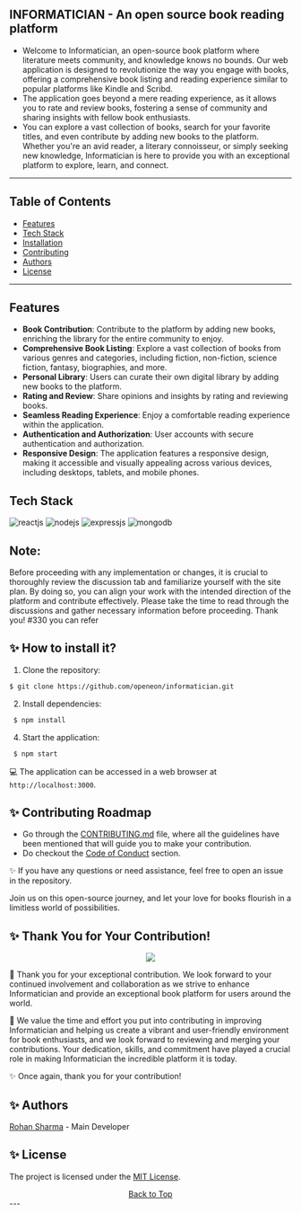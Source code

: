 ## INFORMATICIAN - An open source book reading platform

- Welcome to Informatician, an open-source book platform where literature meets community, and knowledge knows no bounds. Our web application is designed to revolutionize the way you engage with books, offering a comprehensive book listing and reading experience similar to popular platforms like Kindle and Scribd. 
- The application goes beyond a mere reading experience, as it allows you to rate and review books, fostering a sense of community and sharing insights with fellow book enthusiasts. 
- You can explore a vast collection of books, search for your favorite titles, and even contribute by adding new books to the platform. Whether you're an avid reader, a literary connoisseur, or simply seeking new knowledge, Informatician is here to provide you with an exceptional platform to explore, learn, and connect.

---

## Table of Contents

- [Features](#features)
- [Tech Stack](#tech-stack)
- [Installation](#installation)
- [Contributing](#contributing)
- [Authors](#authors)
- [License](#license)

---

## Features

- **Book Contribution**: Contribute to the platform by adding new books, enriching the library for the entire community to enjoy.
- **Comprehensive Book Listing**: Explore a vast collection of books from various genres and categories, including fiction, non-fiction, science fiction, fantasy, biographies, and more.
- **Personal Library**: Users can curate their own digital library by adding new books to the platform.
- **Rating and Review**: Share opinions and insights by rating and reviewing books.
- **Seamless Reading Experience**: Enjoy a comfortable reading experience within the application.
- **Authentication and Authorization**: User accounts with secure authentication and authorization.
- **Responsive Design**: The application features a responsive design, making it accessible and visually appealing across various devices, including desktops, tablets, and mobile phones.

## Tech Stack

![reactjs](https://img.shields.io/badge/React-20232A?style=for-the-badge&logo=react&logoColor=61DAFB)
![nodejs](https://img.shields.io/badge/Node.js-43853D?style=for-the-badge&logo=node.js&logoColor=white)
![expressjs](https://img.shields.io/badge/Express.js-000000?style=for-the-badge&logo=express&logoColor=white)
![mongodb](https://img.shields.io/badge/MongoDB-4EA94B?style=for-the-badge&logo=mongodb&logoColor=white)

## Note:
 Before proceeding with any implementation or changes, it is crucial to thoroughly review the discussion tab and familiarize yourself with the site plan. By doing so, you can align your work with the intended direction of the platform and contribute effectively. Please take the time to read through the discussions and gather necessary information before proceeding. Thank you! 
#330 you can refer

## ✨ How to install it? 

1. Clone the repository:
 ```sh
 $ git clone https://github.com/openeon/informatician.git
 ```

2. Install dependencies:
```sh
 $ npm install
```

4. Start the application:
```sh
 $ npm start
```

 💻 The application can be accessed in a web browser at `http://localhost:3000`.


## ✨ Contributing Roadmap

 - Go through the [CONTRIBUTING.md](https://github.com/poorvika11/informatician/blob/main/CONTRIBUTING.md) file, where all the guidelines have been mentioned that will guide you to make your contribution.
 - Do checkout the [Code of Conduct](https://github.com/poorvika11/informatician/blob/main/STYLE_GUIDE.md) section.

 ✨ If you have any questions or need assistance, feel free to open an issue in the repository.

Join us on this open-source journey, and let your love for books flourish in a limitless world of possibilities.


## ✨ Thank You for Your Contribution!
<p align=center>
<a href="https://github.com/rohansx/informatician/graphs/contributors">
  <img src="https://contrib.rocks/image?repo=rohansx/informatician" />
</a></p>

🙏  Thank you for your exceptional contribution. We look forward to your continued involvement and collaboration as we strive to enhance Informatician and provide an exceptional book platform for users around the world.

🌟 We value the time and effort you put into contributing in improving Informatician and helping us create a vibrant and user-friendly environment for book enthusiasts, and we look forward to reviewing and merging your contributions. Your dedication, skills, and commitment have played a crucial role in making Informatician the incredible platform it is today.

✨ Once again, thank you for your contribution!


## ✨ Authors

[Rohan Sharma](https://github.com/rohansx) - Main Developer
<a name="changelog"></a>


## ✨ License

The project is licensed under the [MIT License](https://github.com/rohansx/informatician/blob/main/LICENSE).

<div align="center">
  <a href="#table-of-contents">Back to Top</a>
</div>
---
